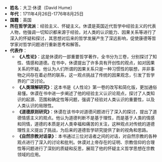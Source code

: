 - **姓名**：大卫·休谟（David Hume）
- **年代**：1711年4月26日-1776年8月25日
- **国籍**：英国
- **所在哲学流派**：经验主义、怀疑主义。休谟是英国近代哲学中经验主义的代表人物，他强调一切知识都来源于经验，对人类的认识能力、因果关系等进行了深入的怀疑和探讨，其思想对后来的哲学发展产生了深远影响，促使康德等哲学家对哲学问题进行重新思考和解答。
- **代表作**：
    - **《人性论》**：这是休谟的一部重要哲学著作，全书分为三卷，分别探讨了知性、情感和道德。在书中，休谟提出了许多具有开创性的观点，如对因果关系的怀疑。他认为人们所谓的因果关系只是一种习惯性的联想，并非事物之间存在着必然的联系，这一观点挑战了传统的因果观念，引发了哲学界的广泛讨论。
    - **《人类理解研究》**：这本书是《人性论》第一卷的改写和简化版，更加通俗易懂。休谟在书中进一步阐述了他的经验主义认识论观点，探讨了人类知识的起源、范围和确定性等问题，强调了经验对人类认识的重要性，以及人类认识的局限性。
    - **《道德原则研究》**：休谟在该书中对道德问题进行了深入的探讨，提出了道德情感主义的观点。他认为道德判断不是基于理性，而是基于人类的情感和同情，道德的本质是对人类幸福和痛苦的关注，这种观点对传统的道德理性主义提出了挑战，为后来的道德哲学研究提供了新的视角和思路。
    - **《自然宗教对话录》**：本书通过三位对话者之间的对话，对自然宗教的各种观点进行了深入的讨论和批判。休谟对上帝存在的证明、宗教信仰的合理性等问题进行了深刻的质疑和反思，展现了他的怀疑主义哲学思想在宗教领域的应用。
